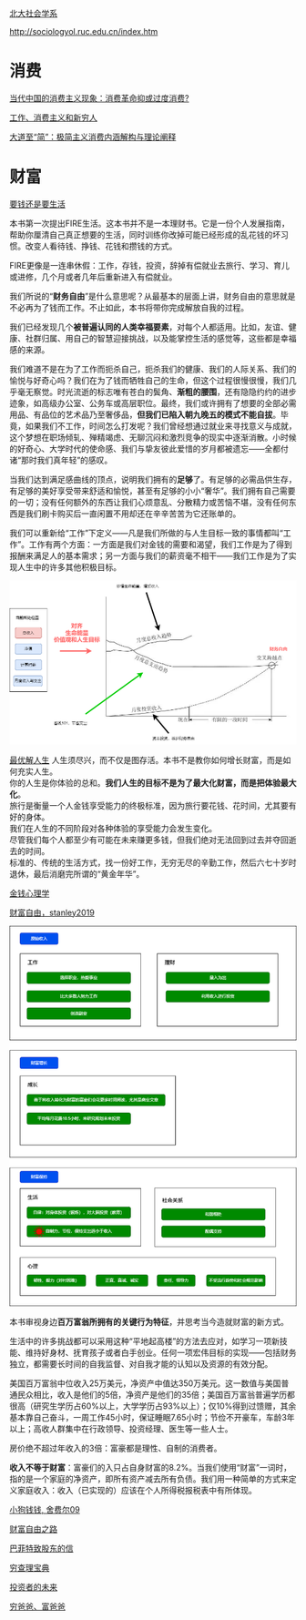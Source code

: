 [北大社会学系](http://www.shehui.pku.edu.cn/)

http://sociologyol.ruc.edu.cn/index.htm

# 消费

[当代中国的消费主义现象：消费革命抑或过度消费?](http://sociologyol.ruc.edu.cn/shxyj/fzshx/jjshx/d094964d6e2742d68ef06f2fac261045.htm)

[工作、消费主义和新穷人](https://book.douban.com/subject/35593780/)

[大道至“简”：极简主义消费内涵解构与理论阐释](https://journal.psych.ac.cn/xlkxjz/article/2021/1671-3710/1671-3710-29-11-2043.shtml)

# 财富


[要钱还是要生活](https://book.douban.com/subject/35611477/)

本书第一次提出FIRE生活。这本书并不是一本理财书。它是一份个人发展指南，帮助你厘清自己真正想要的生活，同时训练你改掉可能已经形成的乱花钱的坏习惯。改变人看待钱、挣钱、花钱和攒钱的方式。     

FIRE更像是一连串休假：工作，存钱，投资，辞掉有偿就业去旅行、学习、育儿或进修，几个月或者几年后重新进入有偿就业。  

我们所说的“**财务自由**”是什么意思呢？从最基本的层面上讲，财务自由的意思就是不必再为了钱而工作。不止如此，本书将带你完成解放自我的过程。  

我们已经发现几个**被普遍认同的人类幸福要素**，对每个人都适用。比如，友谊、健康、社群归属、用自己的智慧迎接挑战，以及能掌控生活的感觉等，这些都是幸福感的来源。

我们难道不是在为了工作而扼杀自己，扼杀我们的健康、我们的人际关系、我们的愉悦与好奇心吗？我们在为了钱而牺牲自己的生命，但这个过程很慢很慢，我们几乎毫无察觉。时光流逝的标志唯有苍白的鬓角、**渐粗的腰围**，还有隐隐约约的进步迹象，如高级办公室、公务车或高层职位。最终，我们或许拥有了想要的全部必需用品、有品位的艺术品乃至奢侈品，**但我们已陷入朝九晚五的模式不能自拔**。毕竟，如果我们不工作，时间怎么打发呢？我们曾经想通过就业来寻找意义与成就，这个梦想在职场倾轧、殚精竭虑、无聊沉闷和激烈竞争的现实中逐渐消散。小时候的好奇心、大学时代的使命感、我们与挚友彼此爱惜的岁月都被遗忘——全都付诸“那时我们真年轻”的感叹。  

当我们达到满足感曲线的顶点，说明我们拥有的**足够**了。有足够的必需品供生存，有足够的美好享受带来舒适和愉悦，甚至有足够的小小“奢华”。我们拥有自己需要的一切；没有任何额外的东西让我们心烦意乱、分散精力或苦恼不堪，没有任何东西是我们刷卡购买后一直闲置不用却还在辛辛苦苦为它还账单的。  

我们可以重新给“工作”下定义——凡是我们所做的与人生目标一致的事情都叫“工作”。工作有两个方面：一方面是我们对金钱的需要和渴望，我们工作是为了得到报酬来满足人的基本需求；另一方面与我们的薪资毫不相干——我们工作是为了实现人生中的许多其他积极目标。  

![](image/fire.drawio.png)

[最优解人生](https://book.douban.com/subject/36242339/)
人生须尽兴，而不仅是图存活。本书不是教你如何增长财富，而是如何充实人生。  
你的人生是你体验的总和。**我们人生的目标不是为了最大化财富，而是把体验最大化**。  
旅行是衡量一个人金钱享受能力的终极标准，因为旅行要花钱、花时间，尤其要有好的身体。  
我们在人生的不同阶段对各种体验的享受能力会发生变化。  
尽管我们每个人都至少有可能在未来赚更多钱，但我们绝对无法回到过去并夺回逝去的时间。  
标准的、传统的生活方式，找一份好工作，无穷无尽的辛勤工作，然后六七十岁时退休，最后消磨完所谓的“黄金年华”。

[金钱心理学](https://book.douban.com/subject/36415996/)


[财富自由，stanley2019](https://book.douban.com/subject/34464026/)  

![](image/million.drawio.png)

本书审视身边**百万富翁所拥有的关键行为特征**，并思考当今造就财富的新方式。

生活中的许多挑战都可以采用这种“平地起高楼”的方法去应对，如学习一项新技能、维持好身材、抚育孩子或者白手创业。任何一项宏伟目标的实现——包括财务独立，都需要长时间的自我监督、对自我才能的认知以及资源的有效分配。  

美国百万富翁中位收入25万美元，净资产中值达350万美元。这一数值与美国普通民众相比，收入是他们的5倍，净资产是他们的35倍；美国百万富翁普遍学历都很高（研究生学历占60%以上，大学学历占93%以上）；仅10%得到过馈赠，其余基本靠自己奋斗，一周工作45小时，保证睡眠7.65小时；节俭不开豪车，车龄3年以上；高收人群集中在行政领导、投资经理、医生等一些人士。  

房价绝不超过年收入的3倍：富豪都是理性、自制的消费者。  

**收入不等于财富**：富豪们的入只占自身财富的8.2%。当我们使用“财富”一词时，指的是一个家庭的净资产，即所有资产减去所有负债。我们用一种简单的方式来定义家庭收入：收入（已实现的）应该在个人所得税报税表中有所体现。    

[小狗钱钱, 舍费尔09](https://book.douban.com/subject/3576486/)

[财富自由之路](https://book.douban.com/subject/27094706/)

[巴菲特致股东的信](https://book.douban.com/subject/30164963/)

[穷查理宝典](https://book.douban.com/subject/4208757/)

[投资者的未来](https://book.douban.com/subject/30313572/)

[穷爸爸、富爸爸](https://book.douban.com/subject/1033778/)

